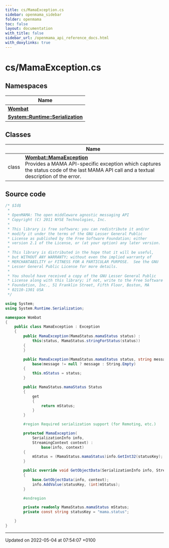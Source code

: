 ```yaml
---
title: cs/MamaException.cs
sidebar: openmama_sidebar
folder: openmama
toc: false
layout: documentation
with_title: false
sidebar_url: /openmama_api_reference_docs.html
with_doxylinks: true
---
```


# cs/MamaException.cs



## Namespaces

| Name           |
| -------------- |
| **[Wombat](namespaceWombat.html)**  |
| **[System::Runtime::Serialization](namespaceSystem_1_1Runtime_1_1Serialization.html)**  |

## Classes

|                | Name           |
| -------------- | -------------- |
| class | **[Wombat::MamaException](classWombat_1_1MamaException.html)** <br>Provides a MAMA API-specific exception which captures the status code of the last MAMA API call and a textual description of the error.  |




## Source code

```csharp
/* $Id$
 *
 * OpenMAMA: The open middleware agnostic messaging API
 * Copyright (C) 2011 NYSE Technologies, Inc.
 *
 * This library is free software; you can redistribute it and/or
 * modify it under the terms of the GNU Lesser General Public
 * License as published by the Free Software Foundation; either
 * version 2.1 of the License, or (at your option) any later version.
 *
 * This library is distributed in the hope that it will be useful,
 * but WITHOUT ANY WARRANTY; without even the implied warranty of
 * MERCHANTABILITY or FITNESS FOR A PARTICULAR PURPOSE.  See the GNU
 * Lesser General Public License for more details.
 *
 * You should have received a copy of the GNU Lesser General Public
 * License along with this library; if not, write to the Free Software
 * Foundation, Inc., 51 Franklin Street, Fifth Floor, Boston, MA
 * 02110-1301 USA
 */

using System;
using System.Runtime.Serialization;

namespace Wombat
{
    public class MamaException : Exception
    {
        public MamaException(MamaStatus.mamaStatus status) :
            this(status, MamaStatus.stringForStatus(status))
        {
        }

        public MamaException(MamaStatus.mamaStatus status, string message) :
            base(message != null ? message : String.Empty)
        {
            this.mStatus = status;
        }

        public MamaStatus.mamaStatus Status
        {
            get
            {
                return mStatus;
            }
        }

        #region Required serialization support (for Remoting, etc.)

        protected MamaException(
            SerializationInfo info,
            StreamingContext context) :
                base(info, context)
        {
            mStatus = (MamaStatus.mamaStatus)info.GetInt32(statusKey);
        }

        public override void GetObjectData(SerializationInfo info, StreamingContext context)
        {
            base.GetObjectData(info, context);
            info.AddValue(statusKey, (int)mStatus);
        }

        #endregion

        private readonly MamaStatus.mamaStatus mStatus;
        private const string statusKey = "mama.status";

    }
}
```


-------------------------------

Updated on 2022-05-04 at 07:54:07 +0100
